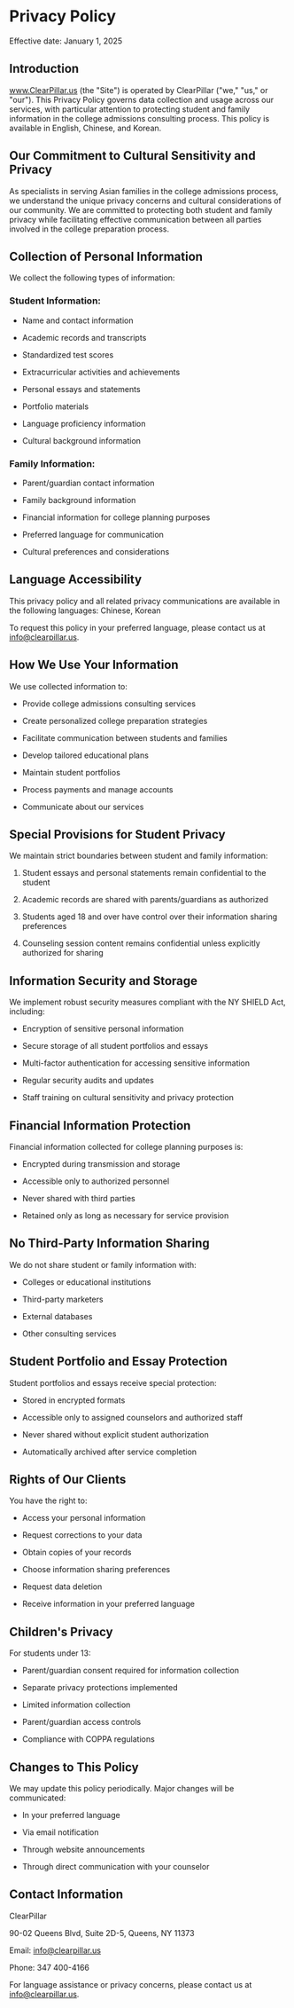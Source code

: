 # Privacy Policy

Effective date: January 1, 2025



## Introduction

www.ClearPillar.us (the "Site") is operated by ClearPillar ("we," "us," or "our"). This Privacy Policy governs data collection and usage across our services, with particular attention to protecting student and family information in the college admissions consulting process. This policy is available in English, Chinese, and Korean. 



## Our Commitment to Cultural Sensitivity and Privacy

As specialists in serving Asian families in the college admissions process, we understand the unique privacy concerns and cultural considerations of our community. We are committed to protecting both student and family privacy while facilitating effective communication between all parties involved in the college preparation process.



## Collection of Personal Information

We collect the following types of information:



### Student Information:

- Name and contact information

- Academic records and transcripts

- Standardized test scores

- Extracurricular activities and achievements

- Personal essays and statements

- Portfolio materials

- Language proficiency information

- Cultural background information



### Family Information:

- Parent/guardian contact information

- Family background information

- Financial information for college planning purposes

- Preferred language for communication

- Cultural preferences and considerations



## Language Accessibility

This privacy policy and all related privacy communications are available in the following languages: Chinese, Korean



To request this policy in your preferred language, please contact us at info@clearpillar.us. 



## How We Use Your Information

We use collected information to:

- Provide college admissions consulting services

- Create personalized college preparation strategies

- Facilitate communication between students and families

- Develop tailored educational plans

- Maintain student portfolios

- Process payments and manage accounts

- Communicate about our services



## Special Provisions for Student Privacy

We maintain strict boundaries between student and family information:

1. Student essays and personal statements remain confidential to the student

2. Academic records are shared with parents/guardians as authorized

3. Students aged 18 and over have control over their information sharing preferences

4. Counseling session content remains confidential unless explicitly authorized for sharing



## Information Security and Storage

We implement robust security measures compliant with the NY SHIELD Act, including:

- Encryption of sensitive personal information

- Secure storage of all student portfolios and essays

- Multi-factor authentication for accessing sensitive information

- Regular security audits and updates

- Staff training on cultural sensitivity and privacy protection



## Financial Information Protection

Financial information collected for college planning purposes is:

- Encrypted during transmission and storage

- Accessible only to authorized personnel

- Never shared with third parties

- Retained only as long as necessary for service provision



## No Third-Party Information Sharing

We do not share student or family information with:

- Colleges or educational institutions

- Third-party marketers

- External databases

- Other consulting services



## Student Portfolio and Essay Protection

Student portfolios and essays receive special protection:

- Stored in encrypted formats

- Accessible only to assigned counselors and authorized staff

- Never shared without explicit student authorization

- Automatically archived after service completion



## Rights of Our Clients

You have the right to:

- Access your personal information

- Request corrections to your data

- Obtain copies of your records

- Choose information sharing preferences

- Request data deletion

- Receive information in your preferred language



## Children's Privacy

For students under 13:

- Parent/guardian consent required for information collection

- Separate privacy protections implemented

- Limited information collection

- Parent/guardian access controls

- Compliance with COPPA regulations



## Changes to This Policy

We may update this policy periodically. Major changes will be communicated:

- In your preferred language

- Via email notification

- Through website announcements

- Through direct communication with your counselor



## Contact Information

ClearPillar

90-02 Queens Blvd, Suite 2D-5, Queens, NY 11373

Email: info@clearpillar.us

Phone: 347 400-4166



For language assistance or privacy concerns, please contact us at info@clearpillar.us.